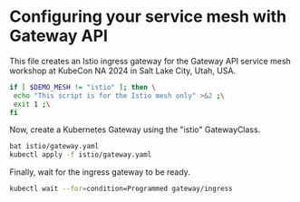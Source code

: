 # Configuring your service mesh with Gateway API

This file creates an Istio ingress gateway for the Gateway API service mesh
workshop at KubeCon NA 2024 in Salt Lake City, Utah, USA.

<!--
SPDX-FileCopyrightText: 2022-2024 Buoyant Inc.
SPDX-License-Identifier: Apache-2.0

Things in Markdown comments are safe to ignore when reading this later. When
executing this with [demosh], things after the horizontal rule below (which
is just before a commented `@SHOW` directive) will get displayed.
-->

```bash
if [ $DEMO_MESH != "istio" ]; then \
 echo "This script is for the Istio mesh only" >&2 ;\
 exit 1 ;\
fi
```

<!-- @SHOW -->

Now, create a Kubernetes Gateway using the "istio" GatewayClass.

```bash
bat istio/gateway.yaml
kubectl apply -f istio/gateway.yaml
```

Finally, wait for the ingress gateway to be ready.

```bash
kubectl wait --for=condition=Programmed gateway/ingress
```
